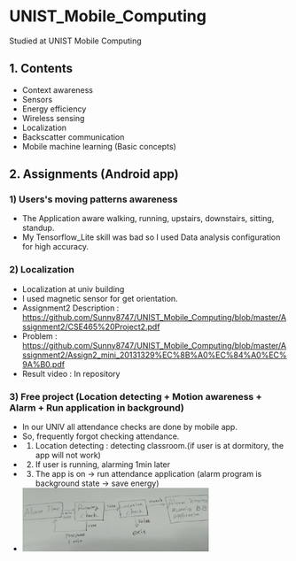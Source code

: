 # UNIST_Mobile_Computing

Studied at UNIST Mobile Computing

## 1. Contents

- Context awareness
- Sensors
- Energy efficiency
- Wireless sensing
- Localization
- Backscatter communication
- Mobile machine learning (Basic concepts)

## 2. Assignments (Android app)

### 1) Users's moving patterns awareness

- The Application aware walking, running, upstairs, downstairs, sitting, standup.
- My Tensorflow_Lite skill was bad so I used Data analysis configuration for high accuracy.

### 2) Localization

- Localization at univ building
- I used magnetic sensor for get orientation.
- Assignment2 Description : <https://github.com/Sunny8747/UNIST_Mobile_Computing/blob/master/Assignment2/CSE465%20Project2.pdf>
- Problem : <https://github.com/Sunny8747/UNIST_Mobile_Computing/blob/master/Assignment2/Assign2_mini_20131329%EC%8B%A0%EC%84%A0%EC%9A%B0.pdf>
- Result video : In repository

### 3) Free project (Location detecting + Motion awareness + Alarm + Run application in background)

- In our UNIV all attendance checks are done by mobile app.
- So, frequently forgot checking attendance.
- 1. Location detecting : detecting classroom.(if user is at dormitory, the app will not work)
- 2. If user is running, alarming 1min later
- 3. The app is on -> run attendance application (alarm program is background state -> save energy)
- <img src="https://github.com/Sunny8747/UNIST_Mobile_Computing/blob/master/Assignment3/concepts.png" width="70%" height="60%" title="px(픽셀) 크기 설정" alt="Result"></img>
